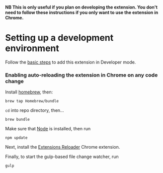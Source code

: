 **NB This is only useful if you plan on developing the extension. You don't need to follow these instructions if you only want to use the extension in Chrome.**

# Setting up a development environment

Follow the [basic steps](https://developer.chrome.com/extensions/getstarted#unpacked) to add this extension in Developer mode.

### Enabling auto-reloading the extension in Chrome on any code change

Install [homebrew](http://brew.sh/), then:

    brew tap Homebrew/bundle

`cd` into repo directory, then...

    brew bundle

Make sure that [Node](https://nodejs.org/en/) is installed, then run

    npm update

Next, install the [Extensions Reloader](https://chrome.google.com/webstore/detail/extensions-reloader/fimgfedafeadlieiabdeeaodndnlbhid) Chrome extension.

Finally, to start the gulp-based file change watcher, run

    gulp